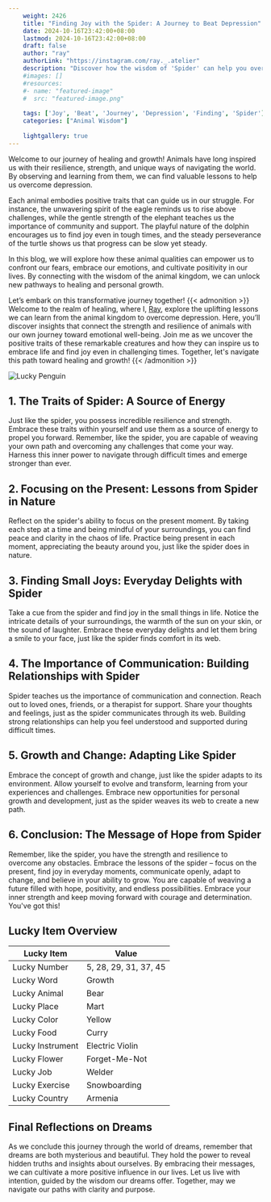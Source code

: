 ```yaml
---
    weight: 2426
    title: "Finding Joy with the Spider: A Journey to Beat Depression"  # Assuming 'title' column exists
    date: 2024-10-16T23:42:00+08:00
    lastmod: 2024-10-16T23:42:00+08:00
    draft: false
    author: "ray"
    authorLink: "https://instagram.com/ray._.atelier"
    description: "Discover how the wisdom of 'Spider' can help you overcome depression and find joy in your life journey."
    #images: []
    #resources:
    #- name: "featured-image"
    #  src: "featured-image.png"
    
    tags: ['Joy', 'Beat', 'Journey', 'Depression', 'Finding', 'Spider']
    categories: ["Animal Wisdom"]
    
    lightgallery: true
---
```

    
Welcome to our journey of healing and growth! Animals have long inspired us with their resilience, strength, and unique ways of navigating the world. By observing and learning from them, we can find valuable lessons to help us overcome depression.

Each animal embodies positive traits that can guide us in our struggle. For instance, the unwavering spirit of the eagle reminds us to rise above challenges, while the gentle strength of the elephant teaches us the importance of community and support. The playful nature of the dolphin encourages us to find joy even in tough times, and the steady perseverance of the turtle shows us that progress can be slow yet steady.

In this blog, we will explore how these animal qualities can empower us to confront our fears, embrace our emotions, and cultivate positivity in our lives. By connecting with the wisdom of the animal kingdom, we can unlock new pathways to healing and personal growth.

Let’s embark on this transformative journey together!
{{< admonition >}}
Welcome to the realm of healing, where I, [Ray](https://instagram.com/ray._.atelier), explore the uplifting lessons we can learn from the animal kingdom to overcome depression. Here, you’ll discover insights that connect the strength and resilience of animals with our own journey toward emotional well-being. Join me as we uncover the positive traits of these remarkable creatures and how they can inspire us to embrace life and find joy even in challenging times. Together, let's navigate this path toward healing and growth!
{{< /admonition >}}

![Lucky Penguin](https://cdn.pixabay.com/photo/2024/09/07/02/34/penguins-9028827_1280.jpg "Lucky Penguin")

## 1. The Traits of Spider: A Source of Energy
Just like the spider, you possess incredible resilience and strength. Embrace these traits within yourself and use them as a source of energy to propel you forward. Remember, like the spider, you are capable of weaving your own path and overcoming any challenges that come your way. Harness this inner power to navigate through difficult times and emerge stronger than ever.

## 2. Focusing on the Present: Lessons from Spider in Nature
Reflect on the spider's ability to focus on the present moment. By taking each step at a time and being mindful of your surroundings, you can find peace and clarity in the chaos of life. Practice being present in each moment, appreciating the beauty around you, just like the spider does in nature.

## 3. Finding Small Joys: Everyday Delights with Spider
Take a cue from the spider and find joy in the small things in life. Notice the intricate details of your surroundings, the warmth of the sun on your skin, or the sound of laughter. Embrace these everyday delights and let them bring a smile to your face, just like the spider finds comfort in its web.

## 4. The Importance of Communication: Building Relationships with Spider
Spider teaches us the importance of communication and connection. Reach out to loved ones, friends, or a therapist for support. Share your thoughts and feelings, just as the spider communicates through its web. Building strong relationships can help you feel understood and supported during difficult times.

## 5. Growth and Change: Adapting Like Spider
Embrace the concept of growth and change, just like the spider adapts to its environment. Allow yourself to evolve and transform, learning from your experiences and challenges. Embrace new opportunities for personal growth and development, just as the spider weaves its web to create a new path.

## 6. Conclusion: The Message of Hope from Spider
Remember, like the spider, you have the strength and resilience to overcome any obstacles. Embrace the lessons of the spider – focus on the present, find joy in everyday moments, communicate openly, adapt to change, and believe in your ability to grow. You are capable of weaving a future filled with hope, positivity, and endless possibilities. Embrace your inner strength and keep moving forward with courage and determination. You've got this!


## Lucky Item Overview
| Lucky Item          | Value              |
|---------------|--------------------|
| Lucky Number        | 5, 28, 29, 31, 37, 45  |
| Lucky Word          | Growth |
| Lucky Animal        | Bear |
| Lucky Place         | Mart     |
| Lucky Color         | Yellow     |
| Lucky Food          | Curry      |
| Lucky Instrument    | Electric Violin |
| Lucky Flower        | Forget-Me-Not    |
| Lucky Job           | Welder       |
| Lucky Exercise      | Snowboarding  |
| Lucky Country       | Armenia    |


##  Final Reflections on Dreams

As we conclude this journey through the world of dreams, remember that dreams are both mysterious and beautiful. They hold the power to reveal hidden truths and insights about ourselves. By embracing their messages, we can cultivate a more positive influence in our lives. Let us live with intention, guided by the wisdom our dreams offer. Together, may we navigate our paths with clarity and purpose.
